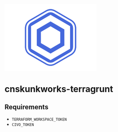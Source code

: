 <img src="images/logo.png" width="300">

# cnskunkworks-terragrunt

## Requirements

- `TERRAFORM_WORKSPACE_TOKEN`
- `CIVO_TOKEN`
